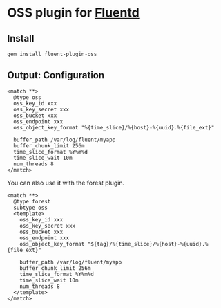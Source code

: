# OSS plugin for [Fluentd](http://github.com/fluent/fluentd)

## Install
```
gem install fluent-plugin-oss
```

## Output: Configuration

```
<match **>
  @type oss
  oss_key_id xxx
  oss_key_secret xxx
  oss_bucket xxx
  oss_endpoint xxx
  oss_object_key_format "%{time_slice}/%{host}-%{uuid}.%{file_ext}"

  buffer_path /var/log/fluent/myapp
  buffer_chunk_limit 256m
  time_slice_format %Y%m%d
  time_slice_wait 10m
  num_threads 8
</match>
```

You can also use it with the forest plugin.

```
<match **>
  @type forest
  subtype oss
  <template>
    oss_key_id xxx
    oss_key_secret xxx
    oss_bucket xxx
    oss_endpoint xxx
    oss_object_key_format "${tag}/%{time_slice}/%{host}-%{uuid}.%{file_ext}"

    buffer_path /var/log/fluent/myapp
    buffer_chunk_limit 256m
    time_slice_format %Y%m%d
    time_slice_wait 10m
    num_threads 8
  </template>
</match>
```
